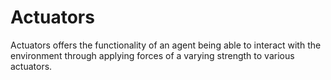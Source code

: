 # Actuators

Actuators offers the functionality of an agent being able to interact with the environment through applying forces of a varying strength to various actuators.

